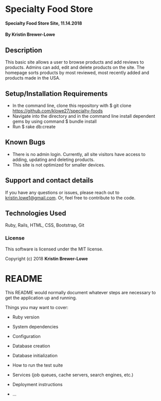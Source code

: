 # Specialty Food Store

#### Specialty Food Store Site, 11.14.2018

#### By Kristin Brewer-Lowe

## Description

This basic site allows a user to browse products and add reviews to products. Admins can add, edit and delete products on the site. The homepage sorts products by most reviewed, most recently added and products made in the USA.

## Setup/Installation Requirements

* In the command line, clone this repository with $ git clone https://github.com/klowe27/specialty-foods
* Navigate into the directory and in the command line install dependent gems by using command $ bundle install
* Run $ rake db:create 

## Known Bugs

* There is no admin login. Currently, all site visitors have access to adding, updating and deleting products.
* This site is not optimized for smaller devices.

## Support and contact details

If you have any questions or issues, please reach out to kristin.lowe1@gmail.com. Or, feel free to contribute to the code.

## Technologies Used

Ruby, Rails, HTML, CSS, Bootstrap, Git

### License

This software is licensed under the MIT license.

Copyright (c) 2018 **Kristin Brewer-Lowe**

# README

This README would normally document whatever steps are necessary to get the
application up and running.

Things you may want to cover:

* Ruby version

* System dependencies

* Configuration

* Database creation

* Database initialization

* How to run the test suite

* Services (job queues, cache servers, search engines, etc.)

* Deployment instructions

* ...

